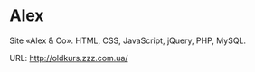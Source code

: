 # Alex
Site «Alex & Co». HTML, CSS, JavaScript, jQuery, PHP, MySQL.

URL: http://oldkurs.zzz.com.ua/

